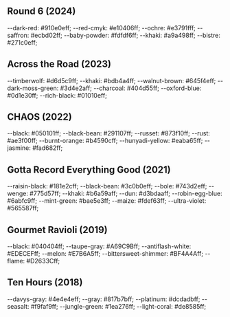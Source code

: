## Round 6 (2024)

--dark-red: #910e0eff;
--red-cmyk: #e10406ff;
--ochre: #e3791fff;
--saffron: #ecbd02ff;
--baby-powder: #fdfdf6ff;
--khaki: #a9a498ff;
--bistre: #271c0eff;


## Across the Road (2023)

--timberwolf: #d6d5c9ff;
--khaki: #bdb4a4ff;
--walnut-brown: #645f4eff;
--dark-moss-green: #3d4e2aff;
--charcoal: #404d55ff;
--oxford-blue: #0d1e30ff;
--rich-black: #01010eff;

## CHAOS (2022)
--black: #050101ff;
--black-bean: #291107ff;
--russet: #873f10ff;
--rust: #ae3f00ff;
--burnt-orange: #b4590cff;
--hunyadi-yellow: #eaba65ff;
--jasmine: #fad682ff;

## Gotta Record Everything Good (2021)
--raisin-black: #181e2cff;
--black-bean: #3c0b0eff;
--bole: #743d2eff;
--wenge: #775d57ff;
--khaki: #b6a59aff;
--dun: #d3bdaaff;
--robin-egg-blue: #6abfc9ff;
--mint-green: #bae5e3ff;
--maize: #fdef63ff;
--ultra-violet: #565587ff;

## Gourmet Ravioli (2019)
--black: #040404ff;
--taupe-gray: #A69C9Bff;
--antiflash-white: #EDECEFff;
--melon: #E7B6A5ff;
--bittersweet-shimmer: #BF4A4Aff;
--flame: #D2633Cff;

## Ten Hours (2018)
--davys-gray: #4e4e4eff;
--gray: #817b7bff;
--platinum: #dcdadbff;
--seasalt: #f9faf9ff;
--jungle-green: #1ea276ff;
--light-coral: #de8585ff;
